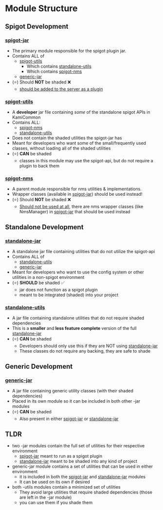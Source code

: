 # Module Structure
## Spigot Development
### [spigot-jar](https://github.com/Jake-Moore/KamiCommon/tree/master/spigot-jar)
- The primary module responsible for the spigot plugin jar.
- Contains ALL of
  - [spigot-utils](#spigot-utils)
    - Which contains [standalone-utils](#standalone-utils)
    - Which contains [spigot-nms](#spigot-nms)
  - [generic-jar](#generic-jar)
- (⭐) Should **NOT** be shaded ❌
  - <span style="text-decoration:underline;">should be added to the server as a plugin</span>

### [spigot-utils](https://github.com/Jake-Moore/KamiCommon/tree/master/spigot-utils)
- A **developer** jar file containing *some* of the standalone spigot APIs in KamiCommon
- Contains ALL:
  - [spigot-nms](#spigot-nms)
  - [standalone-utils](#standalone-utils)
- Does not contain the shaded utilities the spigot-jar has
- Meant for developers who want some of the small/frequently used classes, without loading all of the shaded utilities
- (⭐) **CAN** be shaded
  - classes in this module may use the spigot-api, but do not require a plugin to back them

### [spigot-nms](https://github.com/Jake-Moore/KamiCommon/tree/master/spigot-nms)
- A parent module responsible for nms utilities & implementations.
- Wrapper classes (available in [spigot-jar](#spigot-jar)) should be used instead!
- (⭐) Should **NOT** be shaded ❌
    - <span style="text-decoration:underline;">Should not be used at all</span>, there are nms wrapper classes (like NmsManager) in [spigot-jar](#spigot-jar) that should be used instead


## Standalone Development
### [standalone-jar](https://github.com/Jake-Moore/KamiCommon/tree/master/standalone-jar)
- A standalone jar file containing utilities that do not utilize the spigot-api
- Contains ALL of
  - [standalone-utils](#standalone-utils)
  - [generic-jar](#generic-jar)
- Meant for developers who want to use the config system or other utilities in a non-spigot environment
- (⭐) **SHOULD** be shaded ✅
  - jar does not function as a spigot plugin
  - meant to be integrated (shaded) into your project

### [standalone-utils](https://github.com/Jake-Moore/KamiCommon/tree/master/standalone-utils)
- A jar file containing standalone utilities that do not require shaded dependencies
- This is a **smaller** and **less feature complete** version of the full [standalone-jar](#standalone-jar)
- (⭐) **CAN** be shaded
  - Developers should only use this if they are NOT using [standalone-jar](#standalone-jar)
  - These classes do not require any backing, they are safe to shade

## Generic Development
### [generic-jar](https://github.com/Jake-Moore/KamiCommon/tree/master/generic-jar)
- A jar file containing generic utility classes (with their shaded dependencies)
- Placed in its own module so it can be included in both other -jar modules
- (⭐) **CAN** be shaded
  - Also present in either [spigot-jar](#spigot-jar) or [standalone-jar](#standalone-jar)

## TLDR
- two -jar modules contain the full set of utilities for their respective environment
  - [spigot-jar](#spigot-jar) meant to run as a spigot plugin
  - [standalone-jar](#standalone-jar) meant to be shaded into any kind of project
- generic-jar module contains a set of utilities that can be used in either environment
  - it is included in both the [spigot-jar](#spigot-jar) and [standalone-jar](#standalone-jar) modules
  - It can be used on its own if desired
- both -utils modules contain a minimized set of utilities
  - They avoid large utilities that require shaded dependencies (those are left in the -jar module)
  - you can use them if you shade them